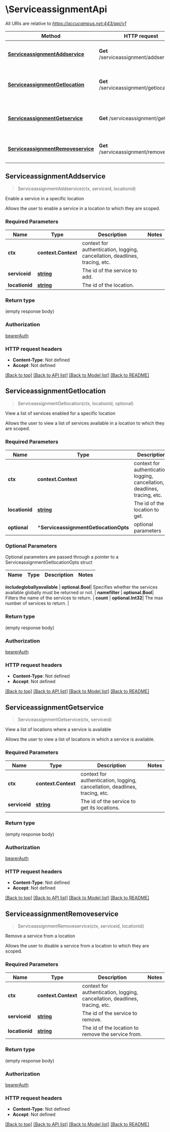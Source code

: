 # \ServiceassignmentApi

All URIs are relative to *https://accucampus.net:443/api/v1*

Method | HTTP request | Description
------------- | ------------- | -------------
[**ServiceassignmentAddservice**](ServiceassignmentApi.md#ServiceassignmentAddservice) | **Get** /serviceassignment/addservice | Enable a service in a specific location
[**ServiceassignmentGetlocation**](ServiceassignmentApi.md#ServiceassignmentGetlocation) | **Get** /serviceassignment/getlocation | View a list of services enabled for a specific location
[**ServiceassignmentGetservice**](ServiceassignmentApi.md#ServiceassignmentGetservice) | **Get** /serviceassignment/getservice | View a list of locations where a service is available
[**ServiceassignmentRemoveservice**](ServiceassignmentApi.md#ServiceassignmentRemoveservice) | **Get** /serviceassignment/removeservice | Remove a service from a location



## ServiceassignmentAddservice

> ServiceassignmentAddservice(ctx, serviceid, locationid)

Enable a service in a specific location

Allows the user to enable a service in a location to which they are scoped.

### Required Parameters


Name | Type | Description  | Notes
------------- | ------------- | ------------- | -------------
**ctx** | **context.Context** | context for authentication, logging, cancellation, deadlines, tracing, etc.
**serviceid** | [**string**](.md)| The id of the service to add. | 
**locationid** | [**string**](.md)| The id of the location. | 

### Return type

 (empty response body)

### Authorization

[bearerAuth](../README.md#bearerAuth)

### HTTP request headers

- **Content-Type**: Not defined
- **Accept**: Not defined

[[Back to top]](#) [[Back to API list]](../README.md#documentation-for-api-endpoints)
[[Back to Model list]](../README.md#documentation-for-models)
[[Back to README]](../README.md)


## ServiceassignmentGetlocation

> ServiceassignmentGetlocation(ctx, locationid, optional)

View a list of services enabled for a specific location

Allows the user to view a list of services available in a location to which they are scoped.

### Required Parameters


Name | Type | Description  | Notes
------------- | ------------- | ------------- | -------------
**ctx** | **context.Context** | context for authentication, logging, cancellation, deadlines, tracing, etc.
**locationid** | [**string**](.md)| The id of the location to get. | 
 **optional** | ***ServiceassignmentGetlocationOpts** | optional parameters | nil if no parameters

### Optional Parameters

Optional parameters are passed through a pointer to a ServiceassignmentGetlocationOpts struct


Name | Type | Description  | Notes
------------- | ------------- | ------------- | -------------

 **includegloballyavailable** | **optional.Bool**| Specifies whether the services available globally must be returned or not. | 
 **namefilter** | **optional.Bool**| Filters the name of the services to return. | 
 **count** | **optional.Int32**| The max number of services to return. | 

### Return type

 (empty response body)

### Authorization

[bearerAuth](../README.md#bearerAuth)

### HTTP request headers

- **Content-Type**: Not defined
- **Accept**: Not defined

[[Back to top]](#) [[Back to API list]](../README.md#documentation-for-api-endpoints)
[[Back to Model list]](../README.md#documentation-for-models)
[[Back to README]](../README.md)


## ServiceassignmentGetservice

> ServiceassignmentGetservice(ctx, serviceid)

View a list of locations where a service is available

Allows the user to view a list of locations in which a service is available.

### Required Parameters


Name | Type | Description  | Notes
------------- | ------------- | ------------- | -------------
**ctx** | **context.Context** | context for authentication, logging, cancellation, deadlines, tracing, etc.
**serviceid** | [**string**](.md)| The id of the service to get its locations. | 

### Return type

 (empty response body)

### Authorization

[bearerAuth](../README.md#bearerAuth)

### HTTP request headers

- **Content-Type**: Not defined
- **Accept**: Not defined

[[Back to top]](#) [[Back to API list]](../README.md#documentation-for-api-endpoints)
[[Back to Model list]](../README.md#documentation-for-models)
[[Back to README]](../README.md)


## ServiceassignmentRemoveservice

> ServiceassignmentRemoveservice(ctx, serviceid, locationid)

Remove a service from a location

Allows the user to disable a service from a location to which they are scoped.

### Required Parameters


Name | Type | Description  | Notes
------------- | ------------- | ------------- | -------------
**ctx** | **context.Context** | context for authentication, logging, cancellation, deadlines, tracing, etc.
**serviceid** | [**string**](.md)| The id of the service to remove. | 
**locationid** | [**string**](.md)| The id of the location to remove the service from. | 

### Return type

 (empty response body)

### Authorization

[bearerAuth](../README.md#bearerAuth)

### HTTP request headers

- **Content-Type**: Not defined
- **Accept**: Not defined

[[Back to top]](#) [[Back to API list]](../README.md#documentation-for-api-endpoints)
[[Back to Model list]](../README.md#documentation-for-models)
[[Back to README]](../README.md)


